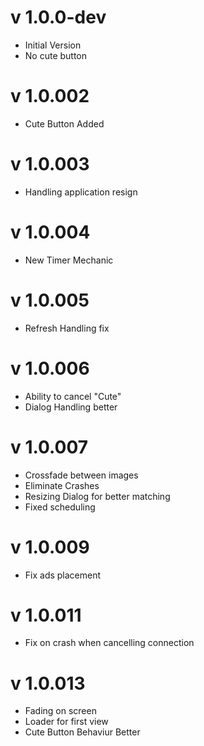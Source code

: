 v 1.0.0-dev
====
* Initial Version
* No cute button

v 1.0.002
===
* Cute Button Added

v 1.0.003
========
* Handling application resign

v 1.0.004
========
* New Timer Mechanic

v 1.0.005
=======
* Refresh Handling fix

v 1.0.006
=======
* Ability to cancel "Cute"
* Dialog Handling better

v 1.0.007
=====
* Crossfade between images
* Eliminate Crashes
* Resizing Dialog for better matching
* Fixed scheduling

v 1.0.009
=========
* Fix ads placement

v 1.0.011
=========
* Fix on crash when cancelling connection

v 1.0.013
=========
* Fading on screen
* Loader for first view
* Cute Button Behaviur Better
